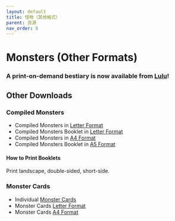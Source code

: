 ```yaml
---
layout: default
title: 怪物（其他格式）
parent: 资源
nav_order: 8
---
```


# Monsters (Other Formats)

### A print-on-demand bestiary is now available from [Lulu](https://www.lulu.com/shop/yochai-gal/cairn-bestiary/paperback/product-prq2rg.html)!

## Other Downloads 

### Compiled Monsters
- Compiled Monsters in [Letter Format](https://drive.google.com/file/d/1x4YwsTsJBWdKYjSvNYiKsECFmuQ3xxVw/view?usp=sharing)
- Compiled Monsters Booklet in [Letter Format](https://drive.google.com/file/d/1hRpfj1hHSw96GoYf5k-oJHlaeOIpL7yS/view?usp=sharing)
- Compiled Monsters in [A4 Format](https://drive.google.com/file/d/1jzNj7DQFrmfwvOa2HNaba7onAg0lIicF/view?usp=sharing)
- Compiled Monsters Booklet in [A5 Format](https://drive.google.com/file/d/1zlu6KnGvMzP-tiFfN2uGSrbndZzT43pJ/view?usp=sharing)

#### How to Print Booklets
Print landscape, double-sided, short-side.

### Monster Cards
- Individual [Monster Cards](https://drive.google.com/drive/folders/1CCIETDQwb_4Sy0mN5WB49f8l_nwdDPpC?usp=sharing)
- Monster Cards [Letter Format](https://drive.google.com/file/d/1oRA1j_0qUWmA8v3TdLR42rU1QBWQnDI5/view?usp=sharing)
- Monster Cards [A4 Format](https://drive.google.com/file/d/1lOzJPUaVCA98u9xwq8kUOgTyWlzh7OGZ/view?usp=sharing)
